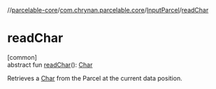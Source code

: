 //[parcelable-core](../../../index.md)/[com.chrynan.parcelable.core](../index.md)/[InputParcel](index.md)/[readChar](read-char.md)

# readChar

[common]\
abstract fun [readChar](read-char.md)(): [Char](https://kotlinlang.org/api/latest/jvm/stdlib/kotlin/-char/index.html)

Retrieves a [Char](https://kotlinlang.org/api/latest/jvm/stdlib/kotlin/-char/index.html) from the Parcel at the current data position.
